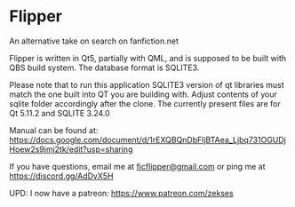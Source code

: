 # Flipper
An alternative take on search on fanfiction.net

Flipper is written in Qt5, partially with QML, and is supposed to be built with QBS build system.
The database format is SQLITE3.

Please note that to run this application SQLITE3 version of qt libraries must match the one built into QT you are building with.
Adjust contents of your sqlite folder accordingly after the clone.
The currently present files are for Qt 5.11.2 and SQLITE 3.24.0

Manual can be found at: https://docs.google.com/document/d/1rEXQBQnDbFljBTAea_Ljbq731OGUDjHoew2s9jmj2tk/edit?usp=sharing

If you have questions, email me at ficflipper@gmail.com or ping me at https://discord.gg/AdDvX5H

UPD: I now have a patreon: https://www.patreon.com/zekses
